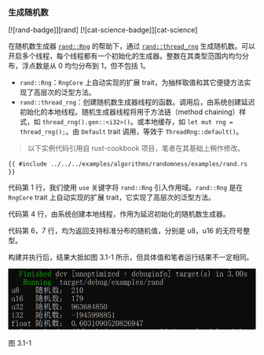 ### 生成随机数

<!--
> [algorithms/randomness/rand.md](https://github.com/zzy/rust-cookbook-zh-cn/blob/master/src/algorithms/randomness/rand.md)
> <br />
> commit - 34d313413dfea8bf2c50bf3c536a493cf28dea1b - 2020.09.11
-->

[![rand-badge]][rand] [![cat-science-badge]][cat-science]

在随机数生成器 [`rand::Rng`] 的帮助下，通过 [`rand::thread_rng`] 生成随机数。可以开启多个线程，每个线程都有一个初始化的生成器。整数在其类型范围内均匀分布，浮点数是从 0 均匀分布到 1，但不包括 1。

- `rand::Rng`：`RngCore` 上自动实现的扩展 trait，为抽样取值和其它便捷方法实现了高层次的泛型方法。
- `rand::thread_rng`：创建随机数生成器线程的函数。调用后，由系统创建延迟初始化的本地线程。随机生成器线程将用于方法链（method chaining）样式，如 `thread_rng().gen::<i32>()`。或本地缓存，如 `let mut rng = thread_rng();`。由 `Default` trait 调用，等效于 `ThreadRng::default()`。

> 以下实例代码引用自 rust-cookbook 项目，笔者在其基础上稍作修改。

```rust,edition2018
{{ #include ../../../examples/algorithms/randomness/examples/rand.rs }}
```

代码第 1 行，我们使用 `use` 关键字将 `rand::Rng` 引入作用域。`rand::Rng` 是在 `RngCore` trait 上自动实现的扩展 trait，它实现了高层次的泛型方法。

代码第 4 行，由系统创建本地线程，作用为延迟初始化的随机数生成器。

代码第 6，7 行，均为返回支持标准分布的随机值，分别是 u8，u16 的无符号整型。

构建并执行后，结果大抵如图 3.1-1 所示，但具体值和笔者运行结果不一定相同。

![rand](../../css/algorithms/rand.png)

图 3.1-1

[`rand::Rng`]: https://docs.rs/rand/*/rand/trait.Rng.html
[`rand::thread_rng`]: https://docs.rs/rand/*/rand/fn.thread_rng.html
